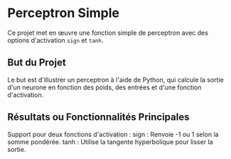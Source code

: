 # Perceptron Simple
Ce projet met en œuvre une fonction simple de perceptron avec des options d'activation `sign` et `tanh`.


## But du Projet
Le but est d'illustrer un perceptron à l'aide de Python, qui calcule la sortie d'un neurone en fonction des poids,
des entrées et d'une fonction d'activation.



## Résultats ou Fonctionnalités Principales
Support pour deux fonctions d'activation :
sign : Renvoie -1 ou 1 selon la somme pondérée.
tanh : Utilise la tangente hyperbolique pour lisser la sortie.